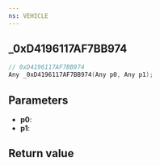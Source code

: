```yaml
---
ns: VEHICLE
---
```

## _0xD4196117AF7BB974

```c
// 0xD4196117AF7BB974
Any _0xD4196117AF7BB974(Any p0, Any p1);
```


## Parameters
* **p0**: 
* **p1**: 

## Return value
